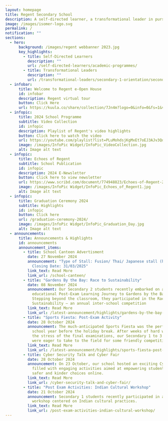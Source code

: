 ```yaml
---
layout: homepage
title: Regent Secondary School
description: A self-directed learner, a transformational leader in pursuit of excellence.
image: /images/isomer-logo.svg
permalink: /
notification: ""
sections:
  - hero:
      background: /images/regent webbanner 2023.jpg
      key_highlights:
        - title: Self-Directed Learners
          description: ""
          url: /self-directed-learners/academic-programmes/
        - title: Transformational Leaders
          description: ""
          url: /transformational-leaders/secondary-1-orientation/secondary-1-orientation-2023/
  - infobar:
      title: Welcome to Regent e-Open House
      id: infobar
      description: Regent virtual tour
      button: Click Here
      url: https://kuula.co/share/collection/7Jn4m?logo=0&info=0&fs=1&vr=1&sd=1&initload=0&thumbs=1
  - infopic:
      title: 2024 School Programme
      subtitle: Video Collection
      id: infopic
      description: Playlist of Regent's video highlights
      button: Click here to watch the video
      url: https://youtube.com/playlist?list=PLuMohdsjKgMxEt7oEJ3AJv3QdFJlNwxqA&si=oNn09CmJt_QveLe7
      image: /images/InfoPic Widget/InfoPic_VideoCollection.jpg
      alt: Image alt text
  - infopic:
      title: Echoes of Regent
      subtitle: School Publication
      id: infopic
      description: 2024 E-Newsletter
      button: Click here to view newsletter
      url: https://www.scribd.com/document/774948823/Echoes-of-Regent-2024
      image: /images/InfoPic Widget/InfoPic_Echoes_of_Regent1.jpg
      alt: Image alt text
  - infopic:
      title: Graduation Ceremony 2024
      subtitle: Highlights
      id: infopic
      button: Click here
      url: /graduation-ceremony-2024/
      image: /images/InfoPic Widget/InfoPic_Graduation_Day.jpg
      alt: Image alt text
  - announcements:
      title: Announcements & Highlights
      id: announcements
      announcement_items:
        - title: School Canteen Advertisment
          date: 27 November 2024
          announcement: "Type of Stall: Fusion/ Thai/ Japanese stall (halal/non-halal)
            Closing Date: 31/03/2025"
          link_text: Read More
          link_url: /school-canteen/
        - title: "Gardens By the Bay: Race to Sustainability"
          date: 08 November 2024
          announcement: Our Secondary 2 students recently embarked on an engaging and
            educational Post-Exam Learning Journey to Gardens by the Bay.
            Stepping beyond the classroom, they participated in the Race to
            Sustainability — an annual inter-school competition
          link_text: Read More
          link_url: /latest-announcement/highlights/gardens-by-the-bay-race-to-sustainability/
        - title: "Sports Fiesta: Post-Exam Activity"
          date: 28 October 2024
          announcement: The much-anticipated Sports Fiesta was the perfect way to end the
            school year before the holiday break. After weeks of hard work and
            the stress of the final examinations, our Secondary 1 to 3 students
            were eager to take to the field for some friendly competition
          link_text: Read More
          link_url: /latest-announcement/highlights/sports-fiesta-post-exam-activity/
        - title: Cyber Security Talk and Cyber Fair
          date: 28 October 2024
          announcement: On 23 October, our school hosted an exciting Cyber Awareness Day,
            filled with engaging activities aimed at empowering students to make
            safer and kinder choices online.
          link_text: Read More
          link_url: /cyber-security-talk-and-cyber-fair/
        - title: "Post Exam Activities: Indian Cultural Workshop"
          date: 21 October 2024
          announcement: Secondary 1 students recently participated in an enriching
            workshop centered on Indian cultural practices.
          link_text: Read More
          link_url: /post-exam-activities-indian-cultural-workshop/
---
```

